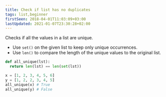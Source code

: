 ```yaml
---
title: Check if list has no duplicates
tags: list,beginner
firstSeen: 2018-04-01T11:03:09+03:00
lastUpdated: 2021-01-07T23:30:28+02:00
---
```


Checks if all the values in a list are unique.

- Use `set()` on the given list to keep only unique occurrences.
- Use `len()` to compare the length of the unique values to the original list.

```py
def all_unique(lst):
  return len(lst) == len(set(lst))
```

```py
x = [1, 2, 3, 4, 5, 6]
y = [1, 2, 2, 3, 4, 5]
all_unique(x) # True
all_unique(y) # False
```
